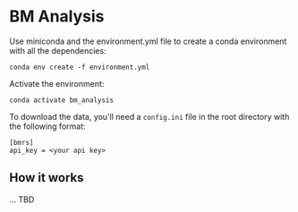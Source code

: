 # BM Analysis


Use miniconda and the environment.yml file to create a conda environment with all the dependencies:

```conda env create -f environment.yml```

Activate the environment:

```conda activate bm_analysis```

To download the data, you'll need a `config.ini` file in the root directory with the following format:

```
[bmrs]
api_key = <your api key>
```

## How it works

... TBD



